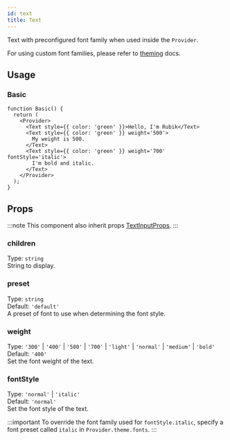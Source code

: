 ```yaml
---
id: text
title: Text
---
```


Text with preconfigured font family when used inside the `Provider`.

For using custom font families, please refer to [theming](theming.md) docs.

## Usage

### Basic

```tsx live
function Basic() {
  return (
    <Provider>
      <Text style={{ color: 'green' }}>Hello, I'm Rubik</Text>
      <Text style={{ color: 'green' }} weight='500'>
        My weight is 500.
      </Text>
      <Text style={{ color: 'green' }} weight='700' fontStyle='italic'>
        I'm bold and italic.
      </Text>
    </Provider>
  );
}
```

## Props

:::note
This component also inherit props [TextInputProps](https://reactnative.dev/docs/text.html#props).
:::

### children

Type: `string`  
String to display.

### preset

Type: `string`  
Default: `'default'`  
A preset of font to use when determining the font style.

### weight

Type: `'300'` | `'400'` | `'500'` | `'700'` | `'light'` | `'normal'` | `'medium'` | `'bold'`  
Default: `'400'`  
Set the font weight of the text.

### fontStyle

Type: `'normal'` | `'italic'`  
Default: `'normal'`  
Set the font style of the text.

:::important
To override the font family used for `fontStyle.italic`, specify a font preset called `italic` in `Provider.theme.fonts`.
:::
